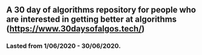 ## A 30 day of algorithms repository for people who are interested in getting better at algorithms (https://www.30daysofalgos.tech/)

### Lasted from 1/06/2020 - 30/06/2020.
